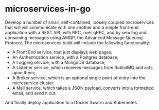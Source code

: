 # microservices-in-go

Develop a number of small, self-contained, loosely coupled microservices that will will communicate with one another and a simple front-end application with a REST API, with RPC, over gRPC, and by sending and consuming messages using AMQP, the Advanced Message Queuing Protocol. The microservices build will include the following functionality:

- A Front End service, that just displays web pages;
- An Authentication service, with a Postgres database;
- A Logging service, with a MongoDB database;
- A Listener service, which receives messages from RabbitMQ and acts upon them;
- A Broker service, which is an optional single point of entry into the microservice cluster;
- A Mail service, which takes a JSON payload, converts into a formatted email, and send it out.

And finally deploy application to a Docker Swarm and Kubernetes
